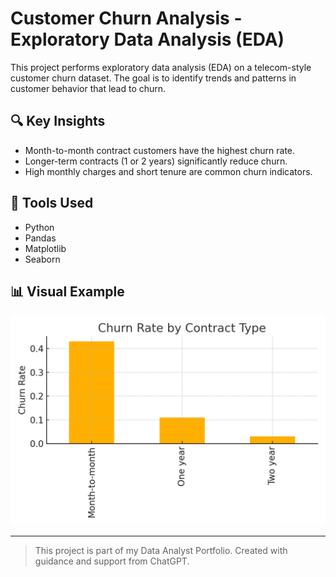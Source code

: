 # Customer Churn Analysis - Exploratory Data Analysis (EDA)

This project performs exploratory data analysis (EDA) on a telecom-style customer churn dataset. The goal is to identify trends and patterns in customer behavior that lead to churn.

## 🔍 Key Insights

- Month-to-month contract customers have the highest churn rate.
- Longer-term contracts (1 or 2 years) significantly reduce churn.
- High monthly charges and short tenure are common churn indicators.

## 🧰 Tools Used

- Python
- Pandas
- Matplotlib
- Seaborn

## 📊 Visual Example

![Churn Chart](fiverr_gig_image_churn.png)

---

> This project is part of my Data Analyst Portfolio. Created with guidance and support from ChatGPT.
